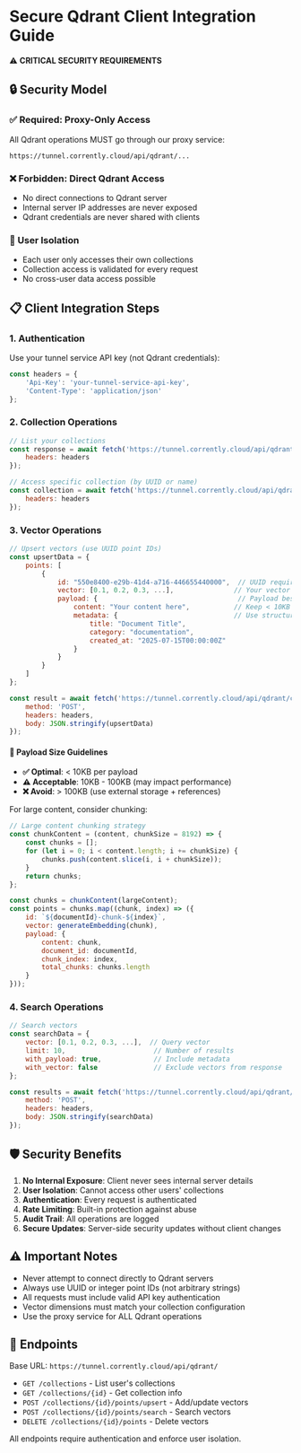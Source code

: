 # Secure Qdrant Client Integration Guide

⚠️ **CRITICAL SECURITY REQUIREMENTS**

## 🔒 Security Model

### ✅ Required: Proxy-Only Access
All Qdrant operations MUST go through our proxy service:
```
https://tunnel.corrently.cloud/api/qdrant/...
```

### ❌ Forbidden: Direct Qdrant Access
- No direct connections to Qdrant server
- Internal server IP addresses are never exposed
- Qdrant credentials are never shared with clients

### 🔐 User Isolation
- Each user only accesses their own collections
- Collection access is validated for every request
- No cross-user data access possible

## 📋 Client Integration Steps

### 1. Authentication
Use your tunnel service API key (not Qdrant credentials):
```javascript
const headers = {
    'Api-Key': 'your-tunnel-service-api-key',
    'Content-Type': 'application/json'
};
```

### 2. Collection Operations
```javascript
// List your collections
const response = await fetch('https://tunnel.corrently.cloud/api/qdrant/collections', {
    headers: headers
});

// Access specific collection (by UUID or name)
const collection = await fetch('https://tunnel.corrently.cloud/api/qdrant/collections/your-collection-uuid', {
    headers: headers
});
```

### 3. Vector Operations
```javascript
// Upsert vectors (use UUID point IDs)
const upsertData = {
    points: [
        {
            id: "550e8400-e29b-41d4-a716-446655440000",  // UUID required
            vector: [0.1, 0.2, 0.3, ...],               // Your vector data
            payload: {                                   // Payload best practices:
                content: "Your content here",           // Keep < 10KB for optimal performance
                metadata: {                             // Use structured data
                    title: "Document Title",
                    category: "documentation",
                    created_at: "2025-07-15T00:00:00Z"
                }
            }
        }
    ]
};

const result = await fetch('https://tunnel.corrently.cloud/api/qdrant/collections/your-collection-uuid/points/upsert', {
    method: 'POST',
    headers: headers,
    body: JSON.stringify(upsertData)
});
```

#### 📏 Payload Size Guidelines
- **✅ Optimal**: < 10KB per payload
- **⚠️ Acceptable**: 10KB - 100KB (may impact performance)
- **❌ Avoid**: > 100KB (use external storage + references)

For large content, consider chunking:
```javascript
// Large content chunking strategy
const chunkContent = (content, chunkSize = 8192) => {
    const chunks = [];
    for (let i = 0; i < content.length; i += chunkSize) {
        chunks.push(content.slice(i, i + chunkSize));
    }
    return chunks;
};

const chunks = chunkContent(largeContent);
const points = chunks.map((chunk, index) => ({
    id: `${documentId}-chunk-${index}`,
    vector: generateEmbedding(chunk),
    payload: {
        content: chunk,
        document_id: documentId,
        chunk_index: index,
        total_chunks: chunks.length
    }
}));
```

### 4. Search Operations
```javascript
// Search vectors
const searchData = {
    vector: [0.1, 0.2, 0.3, ...],  // Query vector
    limit: 10,                      // Number of results
    with_payload: true,             // Include metadata
    with_vector: false              // Exclude vectors from response
};

const results = await fetch('https://tunnel.corrently.cloud/api/qdrant/collections/your-collection-uuid/points/search', {
    method: 'POST',
    headers: headers,
    body: JSON.stringify(searchData)
});
```

## 🛡️ Security Benefits

1. **No Internal Exposure**: Client never sees internal server details
2. **User Isolation**: Cannot access other users' collections
3. **Authentication**: Every request is authenticated
4. **Rate Limiting**: Built-in protection against abuse
5. **Audit Trail**: All operations are logged
6. **Secure Updates**: Server-side security updates without client changes

## ⚠️ Important Notes

- Never attempt to connect directly to Qdrant servers
- Always use UUID or integer point IDs (not arbitrary strings)
- All requests must include valid API key authentication
- Vector dimensions must match your collection configuration
- Use the proxy service for ALL Qdrant operations

## 🔗 Endpoints

Base URL: `https://tunnel.corrently.cloud/api/qdrant/`

- `GET /collections` - List user's collections
- `GET /collections/{id}` - Get collection info
- `POST /collections/{id}/points/upsert` - Add/update vectors
- `POST /collections/{id}/points/search` - Search vectors
- `DELETE /collections/{id}/points` - Delete vectors

All endpoints require authentication and enforce user isolation.
